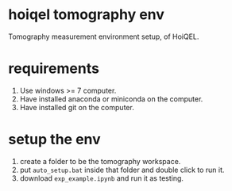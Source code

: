 # hoiqel tomography env
Tomography measurement environment setup, of HoiQEL.

# requirements
1. Use windows >= 7 computer.
2. Have installed anaconda or miniconda on the computer.
3. Have installed git on the computer.

# setup the env
1. create a folder to be the tomography workspace.
2. put `auto_setup.bat` inside that folder and double click to run it.
3. download `exp_example.ipynb` and run it as testing.
